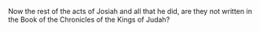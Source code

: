 Now the rest of the acts of Josiah and all that he did, are they not written in the Book of the Chronicles of the Kings of Judah?
